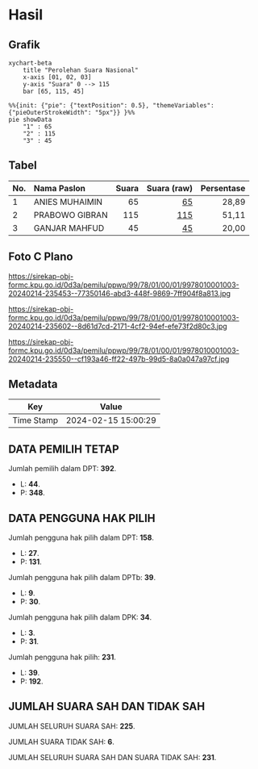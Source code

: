 # Hasil

## Grafik

```mermaid
xychart-beta
    title "Perolehan Suara Nasional"
    x-axis [01, 02, 03]
    y-axis "Suara" 0 --> 115
    bar [65, 115, 45]
```

```mermaid
%%{init: {"pie": {"textPosition": 0.5}, "themeVariables": {"pieOuterStrokeWidth": "5px"}} }%%
pie showData
    "1" : 65
    "2" : 115
    "3" : 45
```

## Tabel

| No. | Nama Paslon    | Suara | Suara (raw) | Persentase |
|:--- |:-------------- | -----:| -----------:| ----------:|
| 1   | ANIES MUHAIMIN | 65    | [65][p-1]   | 28,89      |
| 2   | PRABOWO GIBRAN | 115   | [115][p-2]  | 51,11      |
| 3   | GANJAR MAHFUD  | 45    | [45][p-3]   | 20,00      |


[p-1]: https://github.com/gigit-pemilu/pemilu-2024/blob/main/pilpres/hitung-suara/sub/99-luar-negeri/sub/78-muscat-oman/sub/01-muscat-oman/sub/0001-muscat-oman/sub/003-tps/sub/paslon-1.txt
[p-2]: https://github.com/gigit-pemilu/pemilu-2024/blob/main/pilpres/hitung-suara/sub/99-luar-negeri/sub/78-muscat-oman/sub/01-muscat-oman/sub/0001-muscat-oman/sub/003-tps/sub/paslon-2.txt
[p-3]: https://github.com/gigit-pemilu/pemilu-2024/blob/main/pilpres/hitung-suara/sub/99-luar-negeri/sub/78-muscat-oman/sub/01-muscat-oman/sub/0001-muscat-oman/sub/003-tps/sub/paslon-3.txt

## Foto C Plano

https://sirekap-obj-formc.kpu.go.id/0d3a/pemilu/ppwp/99/78/01/00/01/9978010001003-20240214-235453--77350146-abd3-448f-9869-7ff904f8a813.jpg

https://sirekap-obj-formc.kpu.go.id/0d3a/pemilu/ppwp/99/78/01/00/01/9978010001003-20240214-235602--8d61d7cd-2171-4cf2-94ef-efe73f2d80c3.jpg

https://sirekap-obj-formc.kpu.go.id/0d3a/pemilu/ppwp/99/78/01/00/01/9978010001003-20240214-235550--cf193a46-ff22-497b-99d5-8a0a047a97cf.jpg


## Metadata

| Key        | Value               |
| ---------- | ------------------- |
| Time Stamp | 2024-02-15 15:00:29 |


## DATA PEMILIH TETAP

Jumlah pemilih dalam DPT: **392**.
 * L: **44**.
 * P: **348**.

## DATA PENGGUNA HAK PILIH

Jumlah pengguna hak pilih dalam DPT: **158**.
 * L: **27**.
 * P: **131**.

Jumlah pengguna hak pilih dalam DPTb: **39**.
 * L: **9**.
 * P: **30**.

Jumlah pengguna hak pilih dalam DPK: **34**.
 * L: **3**.
 * P: **31**.

Jumlah pengguna hak pilih: **231**.
 * L: **39**.
 * P: **192**.

## JUMLAH SUARA SAH DAN TIDAK SAH

JUMLAH SELURUH SUARA SAH: **225**.

JUMLAH SUARA TIDAK SAH: **6**.

JUMLAH SELURUH SUARA SAH DAN SUARA TIDAK SAH: **231**.


